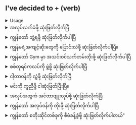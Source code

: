 ## I've decided to + (verb)

<details>
<summary>Usage</summary>
'I've' သည် 'I have' ၏ အတိုကောက်ဖြစ်ပြီး 'ဆုံးဖြတ်လိုက်သည်' ဟူသော စကားလုံးအပါအဝင် သင်သည် ဆုံးဖြတ်ချက်တစ်ခု ချလိုက်ပြီ သို့မဟုတ် နိဂုံးချုပ်သွားပြီဖြစ်ကြောင်း ဖော်ပြနေသည်။
'I've' is short for 'I have' and including the word 'decided' you are stating that you have made a decision or come to a conclusion.
</details>

<details>
<summary>အလုပ်လက်ခံဖို့ ဆုံးဖြတ်လိုက်ပြီ</summary>
"I've decided to accept the job."

</details>
<details>
<summary>ကျွန်တော် ဘွဲ့ရဖို့ ဆုံးဖြတ်လိုက်ပါပြီ</summary>
"I've decided to complete my degree."
</details>
<details>
<summary>ကျွန်မရဲ့အကျင့်ဆိုးတွေကို ပြောင်းလဲဖို့ ဆုံးဖြတ်လိုက်ပါပြီ။</summary>

"I've decided to change my bad habits."
</details>
<details>
<summary>ကျွန်တော် Gym မှာ အသင်းဝင်သက်တမ်းတိုးဖို့ ဆုံးဖြတ်လိုက်ပါပြီ</summary>

"I've decided to extend my membership at the gym."
</details>
<details>
<summary>စစ်တုရင်ကလပ်ကို ဖွဲ့ဖို့ ဆုံးဖြတ်လိုက်ပါပြီ</summary>

"I've decided to form a chess club."
</details>
<details>
<summary>ငါ့တာဝန်ကို လွှဲဖို့ ဆုံးဖြတ်လိုက်ပြီ</summary>

"I've decided to hand over my responsibilities."
</details>
<details>
<summary>မင်းကို ကူညီဖို့ ငါဆုံးဖြတ်ပြီးပြီ။</summary>

"I've decided to help you move."
</details>
<details>
<summary>အလုပ်အတွက် အင်တာဗျူးလုပ်ဖို့ ဆုံးဖြတ်လိုက်ပြီ</summary>

"I've decided to interview for the job."
</details>
<details>
<summary>ကျွန်​​တော်​ အလုပ်​ဝန်​ကို တိုးဖို့ ဆုံးဖြတ်​လိုက်​ပါပြီ</summary>

"I've decided to increase my work load."
</details>
<details>
<summary>ကျွန်တော် စတိုးဆိုင်တစ်ခုကို စီမံခန့်ခွဲဖို့ ဆုံးဖြတ်လိုက်ပါတယ်"</summary>

"I've decided to manage a store."
</details>